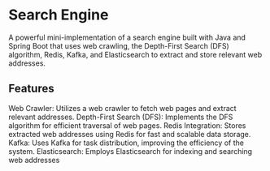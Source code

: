 # Search Engine
A powerful mini-implementation of a search engine built with Java and Spring Boot that uses web crawling, the Depth-First Search (DFS) algorithm, Redis, Kafka, and Elasticsearch to extract and store relevant web addresses.

## Features
Web Crawler: Utilizes a web crawler to fetch web pages and extract relevant addresses.
Depth-First Search (DFS): Implements the DFS algorithm for efficient traversal of web pages.
Redis Integration: Stores extracted web addresses using Redis for fast and scalable data storage.
Kafka: Uses Kafka for task distribution, improving the efficiency of the system.
Elasticsearch: Employs Elasticsearch for indexing and searching web addresses
